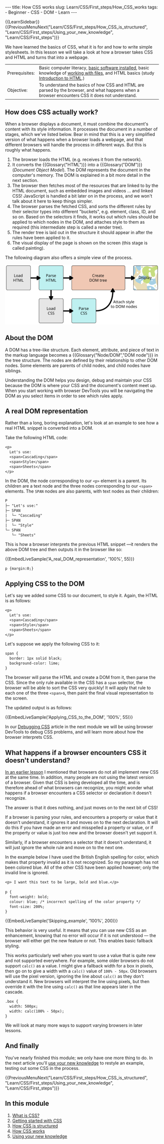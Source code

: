 --- title: How CSS works slug: Learn/CSS/First\_steps/How\_CSS\_works tags: - Beginner - CSS - DOM - Learn ---

{{LearnSidebar}}  
{{PreviousMenuNext("Learn/CSS/First\_steps/How\_CSS\_is\_structured", "Learn/CSS/First\_steps/Using\_your\_new\_knowledge", "Learn/CSS/First\_steps")}}

We have learned the basics of CSS, what it is for and how to write simple stylesheets. In this lesson we will take a look at how a browser takes CSS and HTML and turns that into a webpage.

<table><tbody><tr class="odd"><td>Prerequisites:</td><td>Basic computer literacy, <a href="/en-US/docs/Learn/Getting_started_with_the_web/Installing_basic_software">basic software installed</a>, basic knowledge of <a href="/en-US/docs/Learn/Getting_started_with_the_web/Dealing_with_files">working with files</a>, and HTML basics (study <a href="/en-US/docs/Learn/HTML/Introduction_to_HTML">Introduction to HTML</a>.)</td></tr><tr class="even"><td>Objective:</td><td>To understand the basics of how CSS and HTML are parsed by the browser, and what happens when a browser encounters CSS it does not understand.</td></tr></tbody></table>

How does CSS actually work?
---------------------------

When a browser displays a document, it must combine the document's content with its style information. It processes the document in a number of stages, which we've listed below. Bear in mind that this is a very simplified version of what happens when a browser loads a webpage, and that different browsers will handle the process in different ways. But this is roughly what happens.

1.  The browser loads the HTML (e.g. receives it from the network).
2.  It converts the {{Glossary("HTML")}} into a {{Glossary("DOM")}} (*Document Object Model*). The DOM represents the document in the computer's memory. The DOM is explained in a bit more detail in the next section.
3.  The browser then fetches most of the resources that are linked to by the HTML document, such as embedded images and videos ... and linked CSS! JavaScript is handled a bit later on in the process, and we won't talk about it here to keep things simpler.
4.  The browser parses the fetched CSS, and sorts the different rules by their selector types into different "buckets", e.g. element, class, ID, and so on. Based on the selectors it finds, it works out which rules should be applied to which nodes in the DOM, and attaches style to them as required (this intermediate step is called a render tree).
5.  The render tree is laid out in the structure it should appear in after the rules have been applied to it.
6.  The visual display of the page is shown on the screen (this stage is called painting).

The following diagram also offers a simple view of the process.

![](rendering.svg)

About the DOM
-------------

A DOM has a tree-like structure. Each element, attribute, and piece of text in the markup language becomes a {{Glossary("Node/DOM","DOM node")}} in the tree structure. The nodes are defined by their relationship to other DOM nodes. Some elements are parents of child nodes, and child nodes have siblings.

Understanding the DOM helps you design, debug and maintain your CSS because the DOM is where your CSS and the document's content meet up. When you start working with browser DevTools you will be navigating the DOM as you select items in order to see which rules apply.

A real DOM representation
-------------------------

Rather than a long, boring explanation, let's look at an example to see how a real HTML snippet is converted into a DOM.

Take the following HTML code:

    <p>
      Let's use:
      <span>Cascading</span>
      <span>Style</span>
      <span>Sheets</span>
    </p>

In the DOM, the node corresponding to our `<p>` element is a parent. Its children are a text node and the three nodes corresponding to our `<span>` elements. The `SPAN` nodes are also <span style="background-color: #f5f6f5;">parents</span>, with text nodes as their children:

    P
    ├─ "Let's use:"
    ├─ SPAN
    |  └─ "Cascading"
    ├─ SPAN
    |  └─ "Style"
    └─ SPAN
       └─ "Sheets"

This is how a browser interprets the previous HTML snippet —it renders the above DOM tree and then outputs it in the browser like so:

{{EmbedLiveSample('A\_real\_DOM\_representation', '100%', 55)}}

    p {margin:0;}

Applying CSS to the DOM
-----------------------

Let's say we added some CSS to our document, to style it. Again, the HTML is as follows:

    <p>
      Let's use:
      <span>Cascading</span>
      <span>Style</span>
      <span>Sheets</span>
    </p>

Let's suppose we apply the following CSS to it:

    span {
      border: 1px solid black;
      background-color: lime;
    }

The browser will parse the HTML and create a DOM from it, then parse the CSS. Since the only rule available in the CSS has a `span` selector, the browser will be able to sort the CSS very quickly! It will apply that rule to each one of the three `<span>`s, then paint the final visual representation to the screen.

The updated output is as follows:

{{EmbedLiveSample('Applying\_CSS\_to\_the\_DOM', '100%', 55)}}

In our [Debugging CSS](/en-US/docs/Learn/CSS/Building_blocks/Debugging_CSS) article in the next module we will be using browser DevTools to debug CSS problems, and will learn more about how the browser interprets CSS.

What happens if a browser encounters CSS it doesn't understand?
---------------------------------------------------------------

[In an earlier lesson](/en-US/docs/Learn/CSS/First_steps/What_is_CSS#browser_support) I mentioned that browsers do not all implement new CSS at the same time. In addition, many people are not using the latest version of a browser. Given that CSS is being developed all the time, and is therefore ahead of what browsers can recognize, you might wonder what happens if a browser encounters a CSS selector or declaration it doesn't recognize.

The answer is that it does nothing, and just moves on to the next bit of CSS!

If a browser is parsing your rules, and encounters a property or value that it doesn't understand, it ignores it and moves on to the next declaration. It will do this if you have made an error and misspelled a property or value, or if the property or value is just too new and the browser doesn't yet support it.

Similarly, if a browser encounters a selector that it doesn't understand, it will just ignore the whole rule and move on to the next one.

In the example below I have used the British English spelling for color, which makes that property invalid as it is not recognized. So my paragraph has not been colored blue. All of the other CSS have been applied however; only the invalid line is ignored.

    <p> I want this text to be large, bold and blue.</p>

    p {
      font-weight: bold;
      colour: blue; /* incorrect spelling of the color property */
      font-size: 200%;
    }

{{EmbedLiveSample('Skipping\_example', '100%', 200)}}

This behavior is very useful. It means that you can use new CSS as an enhancement, knowing that no error will occur if it is not understood — the browser will either get the new feature or not. This enables basic fallback styling.

This works particularly well when you want to use a value that is quite new and not supported everywhere. For example, some older browsers do not support `calc()` as a value. I might give a fallback width for a box in pixels, then go on to give a width with a `calc()` value of `100% - 50px`. Old browsers will use the pixel version, ignoring the line about `calc()` as they don't understand it. New browsers will interpret the line using pixels, but then override it with the line using `calc()` as that line appears later in the cascade.

    .box {
      width: 500px;
      width: calc(100% - 50px);
    }

We will look at many more ways to support varying browsers in later lessons.

And finally
-----------

You've nearly finished this module; we only have one more thing to do. In the next article you'll [use your new knowledge](/en-US/docs/Learn/CSS/First_steps/Using_your_new_knowledge) to restyle an example, testing out some CSS in the process.

{{PreviousMenuNext("Learn/CSS/First\_steps/How\_CSS\_is\_structured", "Learn/CSS/First\_steps/Using\_your\_new\_knowledge", "Learn/CSS/First\_steps")}}

In this module
--------------

1.  [What is CSS?](/en-US/docs/Learn/CSS/First_steps/What_is_CSS)
2.  [Getting started with CSS](/en-US/docs/Learn/CSS/First_steps/Getting_started)
3.  [How CSS is structured](/en-US/docs/Learn/CSS/First_steps/How_CSS_is_structured)
4.  [How CSS works](/en-US/docs/Learn/CSS/First_steps/How_CSS_works)
5.  [Using your new knowledge](/en-US/docs/Learn/CSS/First_steps/Using_your_new_knowledge)
